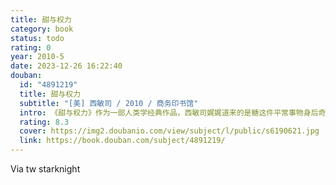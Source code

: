 ```yaml
---
title: 甜与权力
category: book
status: todo
rating: 0
year: 2010-5
date: 2023-12-26 16:22:40
douban:
  id: "4891219"
  title: 甜与权力
  subtitle: "[美] 西敏司 / 2010 / 商务印书馆"
  intro: 《甜与权力》作为一部人类学经典作品，西敏司娓娓道来的是糖这件平常事物身后奇妙而非同寻常的历史。聚焦于工业化早期的英格兰以及美洲加勒比殖民地的甘蔗种植园，西敏司把糖的命运讲述得格外深刻而不乏趣味。书中我们看到了糖从一件奢侈品化身为工业化生产之商品的过程，在这个过程中它密切地与早期资本主义原始积累、奴隶化生产，乃至国与国之间的政治经济关系联系在了一起。与此同时，我们也看到了糖是如何经过一个自上而下的复杂文化过程，一步步地嵌入到了日常生活的肌理之中。人类学家如何从纷繁的历史材料中发潜阐幽？如何在平凡处着眼进而揭示出背后的不平凡？
  rating: 8.3
  cover: https://img2.doubanio.com/view/subject/l/public/s6190621.jpg
  link: https://book.douban.com/subject/4891219/
---
```


Via tw starknight